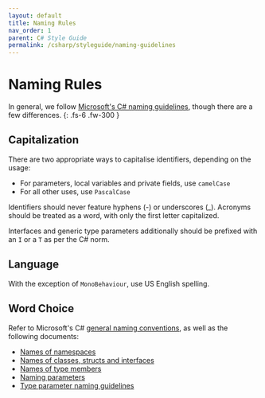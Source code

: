 ```yaml
---
layout: default
title: Naming Rules
nav_order: 1
parent: C# Style Guide
permalink: /csharp/styleguide/naming-guidelines
---
```


# Naming Rules
In general, we follow [Microsoft's C# naming guidelines](https://docs.microsoft.com/en-us/dotnet/standard/design-guidelines/naming-guidelines), though there are a few differences.
{: .fs-6 .fw-300 }

## Capitalization
There are two appropriate ways to capitalise identifiers, depending on the usage:
- For parameters, local variables and private fields, use `camelCase`
- For all other uses, use `PascalCase`

Identifiers should never feature hyphens (-) or underscores (\_). Acronyms should be treated as a word, with only the first letter capitalized.

Interfaces and generic type parameters additionally should be prefixed with an `I` or a `T` as per the C# norm.

## Language
With the exception of `MonoBehaviour`, use US English spelling.

## Word Choice
Refer to Microsoft's C# [general naming conventions](https://docs.microsoft.com/en-us/dotnet/standard/design-guidelines/general-naming-conventions), as well as the following documents:
- [Names of namespaces](https://docs.microsoft.com/en-us/dotnet/standard/design-guidelines/names-of-namespaces)
- [Names of classes, structs and interfaces](https://docs.microsoft.com/en-us/dotnet/standard/design-guidelines/names-of-classes-structs-and-interfaces)
- [Names of type members](https://docs.microsoft.com/en-us/dotnet/standard/design-guidelines/names-of-type-members)
- [Naming parameters](https://docs.microsoft.com/en-us/dotnet/standard/design-guidelines/naming-parameters)
- [Type parameter naming guidelines](https://docs.microsoft.com/en-us/dotnet/csharp/programming-guide/generics/generic-type-parameters#type-parameter-naming-guidelines)
